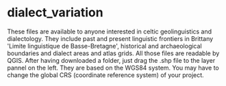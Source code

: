 # dialect_variation
These files are available to anyone interested in celtic geolinguistics and dialectology.
They include past and present linguistic frontiers in Brittany 'Limite linguistique de Basse-Bretagne', historical and archaeological boundaries and dialect areas and atlas grids.
All those files are readable by QGIS. 
After having downloaded a folder, just drag the .shp file to the layer pannel on the left. 
They are based on the WGS84 system.
You may have to change the global CRS (coordinate reference system) of your project.
